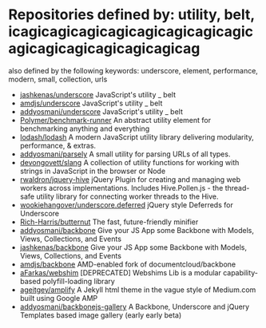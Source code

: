 # Repositories defined by: utility, belt, icagicagicagicagicagicagicagicagicagicagicagicagicagicagicag

also defined by the following keywords: underscore, element, performance, modern, small, collection, urls

- [jashkenas/underscore](https://github.com/jashkenas/underscore)
  JavaScript's utility _ belt
- [amdjs/underscore](https://github.com/amdjs/underscore)
  JavaScript's utility _ belt
- [addyosmani/underscore](https://github.com/addyosmani/underscore)
  JavaScript's utility _ belt
- [Polymer/benchmark-runner](https://github.com/Polymer/benchmark-runner)
  An abstract utility element for benchmarking anything and everything
- [lodash/lodash](https://github.com/lodash/lodash)
  A modern JavaScript utility library delivering modularity, performance, & extras.
- [addyosmani/parsely](https://github.com/addyosmani/parsely)
  A small utility for parsing URLs of all types.
- [devongovett/slang](https://github.com/devongovett/slang)
  A collection of utility functions for working with strings in JavaScript in the browser or Node
- [rwaldron/jquery-hive](https://github.com/rwaldron/jquery-hive)
  jQuery Plugin for creating and managing web workers across implementations. Includes Hive.Pollen.js - the thread-safe utility library for connecting worker threads to the Hive.
- [wookiehangover/underscore.deferred](https://github.com/wookiehangover/underscore.deferred)
  jQuery style Deferreds for Underscore
- [Rich-Harris/butternut](https://github.com/Rich-Harris/butternut)
  The fast, future-friendly minifier
- [addyosmani/backbone](https://github.com/addyosmani/backbone)
  Give your JS App some Backbone with Models, Views, Collections, and Events
- [jashkenas/backbone](https://github.com/jashkenas/backbone)
  Give your JS App some Backbone with Models, Views, Collections, and Events
- [amdjs/backbone](https://github.com/amdjs/backbone)
  AMD-enabled fork of documentcloud/backbone
- [aFarkas/webshim](https://github.com/aFarkas/webshim)
  [DEPRECATED] Webshims Lib is a modular capability-based polyfill-loading library
- [ageitgey/amplify](https://github.com/ageitgey/amplify)
  A Jekyll html theme in the vague style of Medium.com built using Google AMP
- [addyosmani/backbonejs-gallery](https://github.com/addyosmani/backbonejs-gallery)
  A Backbone, Underscore and jQuery Templates based image gallery (early early beta)
